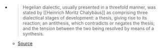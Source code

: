 - > Hegelian dialectic, usually presented in a threefold manner, was stated by [[Heinrich Moritz Chalybäus]] as comprising three dialectical stages of development: a thesis, giving rise to its reaction; an antithesis, which contradicts or negates the thesis; and the tension between the two being resolved by means of a synthesis.
	- [Source](https://en.wikipedia.org/wiki/Dialectic)
